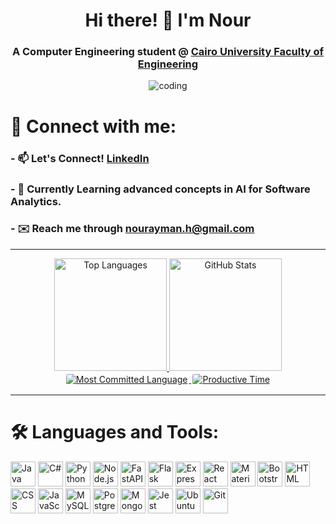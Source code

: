 <h1 align="center">Hi there! 👋 I'm Nour</h1>  

<h3 align="center"> A <b>Computer Engineering student</b> @ <a href="https://eng.cu.edu.eg/en/" target="_blank">Cairo University Faculty of Engineering</a></h3>

<p align="center">
<img
align="center" dir="auto"
alt="coding"
height="auto"
width="auto" src="https://user-images.githubusercontent.com/74038190/212749695-a6817c5a-a794-462b-afca-1b5ce7dd5e63.gif">
</p>

# 🔗 Connect with me:

### - 📫 Let's Connect! [LinkedIn](https://www.linkedin.com/in/nourayman9/)  
### - 🌱 Currently Learning advanced concepts in **AI for Software Analytics**.
### - ✉️ Reach me through nourayman.h@gmail.com

---
<div align="center">
  <a href="https://github.com/nouraymanh">
    <img height="180em" src="https://github-readme-stats.vercel.app/api/top-langs?username=nouraymanh&show_icons=true&locale=en&layout=compact&theme=tokyonight" alt="Top Languages"/>
    <img height="180em" src="https://github-readme-stats.vercel.app/api?username=nouraymanh&show_icons=true&locale=en&layout=compact&theme=tokyonight" alt="GitHub Stats"/> 
  </a> 
</div>
<div align="center">
  <a href="https://github.com/nouraymanh">
    <img src="https://github-profile-summary-cards.vercel.app/api/cards/most-commit-language?username=nouraymanh&theme=tokyonight" alt="Most Committed Language" style="border: 2px solid white; border-radius: 5px;"/>
    <img src="https://github-profile-summary-cards.vercel.app/api/cards/productive-time?username=nouraymanh&theme=tokyonight&utcOffset=8" alt="Productive Time" style="border: 2px solid white; border-radius: 5px;"/>
  </a>  
</div>


---
# 🛠️ Languages and Tools:

<p align="left">
  <img height="40" src="https://skillicons.dev/icons?i=java" alt="Java" />
  <img height="40" src="https://skillicons.dev/icons?i=cs" alt="C#" />
  <img height="40" src="https://skillicons.dev/icons?i=python" alt="Python" />
  <img height="40" src="https://skillicons.dev/icons?i=nodejs" alt="Node.js" />
  <img height="40" src="https://skillicons.dev/icons?i=fastapi" alt="FastAPI" />
  <img height="40" src="https://skillicons.dev/icons?i=flask" alt="Flask" />
  <img height="40" src="https://skillicons.dev/icons?i=express" alt="Express" />
  <img height="40" src="https://skillicons.dev/icons?i=react" alt="React" />
  <img height="40" src="https://skillicons.dev/icons?i=mui" alt="Material UI" />
  <img height="40" src="https://skillicons.dev/icons?i=bootstrap" alt="Bootstrap" />
  <img height="40" src="https://skillicons.dev/icons?i=html" alt="HTML" />
  <img height="40" src="https://skillicons.dev/icons?i=css" alt="CSS" />
  <img height="40" src="https://skillicons.dev/icons?i=js" alt="JavaScript" />
  <img height="40" src="https://skillicons.dev/icons?i=mysql" alt="MySQL" />
  <img height="40" src="https://skillicons.dev/icons?i=postgresql" alt="PostgreSQL" />
  <img height="40" src="https://skillicons.dev/icons?i=mongodb" alt="MongoDB" />
  <img height="40" src="https://skillicons.dev/icons?i=jest" 
  alt="Jest" />
  <img height="40" src="https://skillicons.dev/icons?i=ubuntu" alt="Ubuntu" />
  <img height="40" src="https://skillicons.dev/icons?i=git" alt="Git" />
</p>



